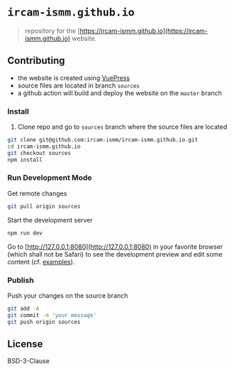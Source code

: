 # `ircam-ismm.github.io`

> repository for the [https://ircam-ismm.github.io](https://ircam-ismm.github.io) website.

## Contributing

- the website is created using [VuePress](https://vuepress.vuejs.org/)
- source files are located in branch `sources`
- a github action will build and deploy the website on the `master` branch


### Install ###

1. Clone repo and go to `sources` branch where the source files are located

```sh
git clone git@github.com:ircam-ismm/ircam-ismm.github.io.git
cd ircam-ismm.github.io
git checkout sources
npm install
```

### Run Development Mode ###

Get remote changes

```sh
git pull origin sources
```

Start the development server

```sh
npm run dev
```

Go to [http://127.0.0.1:8080](http://127.0.0.1:8080) in your favorite browser (which shall not be Safari) to see the development preview and edit some content (cf. [examples](#examples)).

### Publish ###

Push your changes on the source branch

```sh
git add -A
git commit -m 'your message'
git push origin sources
```

## License

BSD-3-Clause
